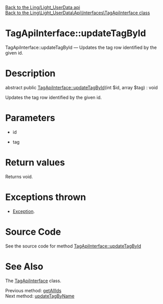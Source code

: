 [Back to the Ling/Light_UserData api](https://github.com/lingtalfi/Light_UserData/blob/master/doc/api/Ling/Light_UserData.md)<br>
[Back to the Ling\Light_UserData\Api\Interfaces\TagApiInterface class](https://github.com/lingtalfi/Light_UserData/blob/master/doc/api/Ling/Light_UserData/Api/Interfaces/TagApiInterface.md)


TagApiInterface::updateTagById
================



TagApiInterface::updateTagById — Updates the tag row identified by the given id.




Description
================


abstract public [TagApiInterface::updateTagById](https://github.com/lingtalfi/Light_UserData/blob/master/doc/api/Ling/Light_UserData/Api/Interfaces/TagApiInterface/updateTagById.md)(int $id, array $tag) : void




Updates the tag row identified by the given id.




Parameters
================


- id

    

- tag

    


Return values
================

Returns void.


Exceptions thrown
================

- [Exception](http://php.net/manual/en/class.exception.php).&nbsp;







Source Code
===========
See the source code for method [TagApiInterface::updateTagById](https://github.com/lingtalfi/Light_UserData/blob/master/Api/Interfaces/TagApiInterface.php#L184-L184)


See Also
================

The [TagApiInterface](https://github.com/lingtalfi/Light_UserData/blob/master/doc/api/Ling/Light_UserData/Api/Interfaces/TagApiInterface.md) class.

Previous method: [getAllIds](https://github.com/lingtalfi/Light_UserData/blob/master/doc/api/Ling/Light_UserData/Api/Interfaces/TagApiInterface/getAllIds.md)<br>Next method: [updateTagByName](https://github.com/lingtalfi/Light_UserData/blob/master/doc/api/Ling/Light_UserData/Api/Interfaces/TagApiInterface/updateTagByName.md)<br>

